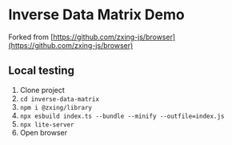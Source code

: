 # Inverse Data Matrix Demo
Forked from [https://github.com/zxing-js/browser](https://github.com/zxing-js/browser)

## Local testing
1. Clone project
2. `cd inverse-data-matrix`
3. `npm i @zxing/library`
4. `npx esbuild index.ts --bundle --minify --outfile=index.js`
5. `npx lite-server`
6. Open browser
